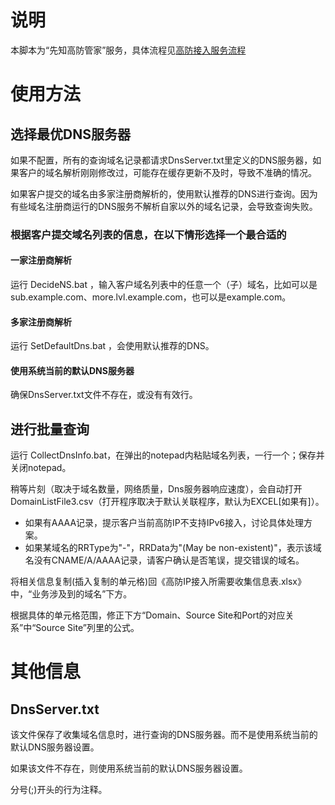 # 说明

本脚本为“先知高防管家”服务，具体流程见[高防接入服务流程](https://confluence.jiagouyun.com/pages/viewpage.action?pageId=20517182)

# 使用方法

## 选择最优DNS服务器

如果不配置，所有的查询域名记录都请求DnsServer.txt里定义的DNS服务器，如果客户的域名解析刚刚修改过，可能存在缓存更新不及时，导致不准确的情况。

如果客户提交的域名由多家注册商解析的，使用默认推荐的DNS进行查询。因为有些域名注册商运行的DNS服务不解析自家以外的域名记录，会导致查询失败。

### 根据客户提交域名列表的信息，在以下情形选择一个最合适的

#### 一家注册商解析

运行 DecideNS.bat ，输入客户域名列表中的任意一个（子）域名，比如可以是sub.example.com、more.lvl.example.com，也可以是example.com。

#### 多家注册商解析

运行 SetDefaultDns.bat ，会使用默认推荐的DNS。

#### 使用系统当前的默认DNS服务器

确保DnsServer.txt文件不存在，或没有有效行。

## 进行批量查询

运行 CollectDnsInfo.bat，在弹出的notepad内粘贴域名列表，一行一个；保存并关闭notepad。

稍等片刻（取决于域名数量，网络质量，Dns服务器响应速度），会自动打开DomainListFile3.csv（打开程序取决于默认关联程序，默认为EXCEL[如果有]）。

* 如果有AAAA记录，提示客户当前高防IP不支持IPv6接入，讨论具体处理方案。
* 如果某域名的RRType为"-"，RRData为"(May be non-existent)"，表示该域名没有CNAME/A/AAAA记录，请客户确认是否笔误，提交错误的域名。

将相关信息复制(插入复制的单元格)回《高防IP接入所需要收集信息表.xlsx》中，“业务涉及到的域名”下方。

根据具体的单元格范围，修正下方“Domain、Source Site和Port的对应关系”中“Source Site”列里的公式。

# 其他信息

## DnsServer.txt

该文件保存了收集域名信息时，进行查询的DNS服务器。而不是使用系统当前的默认DNS服务器设置。

如果该文件不存在，则使用系统当前的默认DNS服务器设置。

分号(;)开头的行为注释。
